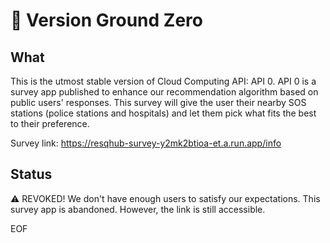 # 🏁 Version Ground Zero
## What
This is the utmost stable version of Cloud Computing API: API 0. API 0 is a survey app published to enhance our recommendation algorithm based on public users' responses. This survey will give the user their nearby SOS stations (police stations and hospitals) and let them pick what fits the best to their preference.

Survey link: https://resqhub-survey-y2mk2btioa-et.a.run.app/info

## Status
⚠️ REVOKED! We don't have enough users to satisfy our expectations. This survey app is abandoned. However, the link is still accessible.

EOF














